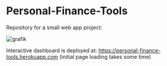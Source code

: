 # Personal-Finance-Tools

Repository for a small web app project:

![grafik](https://user-images.githubusercontent.com/52510339/168897048-c1468e85-ee9c-42ed-b0bc-4a9f20f7c241.png)

Interactive dashboard is deployed at: https://personal-finance-tools.herokuapp.com (initial page loading takes some time)
